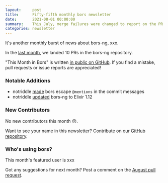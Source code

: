 ```yaml
---
layout:     post
title:      Fifty-fifth monthly bors newsletter
date:       2021-08-01 00:00:00
summary:    This July, merge failures were changed to report on the PR
categories: newsletter
---
```


It's another monthly burst of news about bors-ng, xxx.

In the [last month](https://github.com/bors-ng/bors-ng/pulls?q=is%3Apr+is%3Amerged+closed%3A2021-07-01..2021-07-31),
we landed 10 PRs in the bors-ng repository.

"This Month in Bors" is written [in public on GitHub][GitHub for TMiB].
If you find a mistake, pull requests or issue reports are appreciated!

[GitHub for TMiB]: https://github.com/bors-ng/bors-ng.github.io


### Notable Additions

* notriddle [made](https://github.com/bors-ng/bors-ng/pull/1221) bors escape `@mentions` in the commit messages
* notriddle [updated](https://github.com/bors-ng/bors-ng/pull/1252) bors-ng to Elixir 1.12


### New Contributors

No new contributors this month 😥.

Want to see your name in this newsletter? Contribute on our [GitHub repository](https://github.com/bors-ng/bors-ng).


### Who's using bors?

This month's featured user is xxx

Got any suggestions for next month?
Post a comment on the [August pull request](https://github.com/bors-ng/bors-ng.github.io/pull/148).
